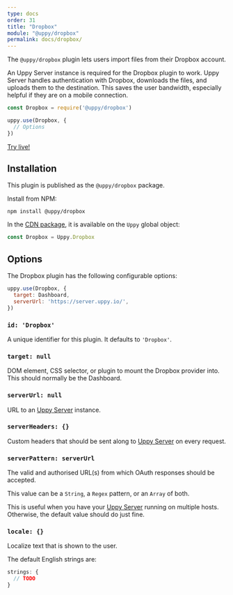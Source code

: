 ```yaml
---
type: docs
order: 31
title: "Dropbox"
module: "@uppy/dropbox"
permalink: docs/dropbox/
---
```


The `@uppy/dropbox` plugin lets users import files from their Dropbox account.

An Uppy Server instance is required for the Dropbox plugin to work. Uppy Server handles authentication with Dropbox, downloads the files, and uploads them to the destination. This saves the user bandwidth, especially helpful if they are on a mobile connection.

```js
const Dropbox = require('@uppy/dropbox')

uppy.use(Dropbox, {
  // Options
})
```

[Try live!](/examples/dashboard/)

## Installation

This plugin is published as the `@uppy/dropbox` package.

Install from NPM:

```shell
npm install @uppy/dropbox
```

In the [CDN package](/docs/#With-a-script-tag), it is available on the `Uppy` global object:

```js
const Dropbox = Uppy.Dropbox
```

## Options

The Dropbox plugin has the following configurable options:

```js
uppy.use(Dropbox, {
  target: Dashboard,
  serverUrl: 'https://server.uppy.io/',
})
```

### `id: 'Dropbox'`

A unique identifier for this plugin. It defaults to `'Dropbox'`.

### `target: null`

DOM element, CSS selector, or plugin to mount the Dropbox provider into. This should normally be the Dashboard.

### `serverUrl: null`

URL to an [Uppy Server](/docs/server) instance.

### `serverHeaders: {}`

Custom headers that should be sent along to [Uppy Server](/docs/server) on every request.

### `serverPattern: serverUrl`

The valid and authorised URL(s) from which OAuth responses should be accepted.

This value can be a `String`, a `Regex` pattern, or an `Array` of both.

This is useful when you have your [Uppy Server](/docs/server) running on multiple hosts. Otherwise, the default value should do just fine.

### `locale: {}`

Localize text that is shown to the user.

The default English strings are:

```js
strings: {
  // TODO
}
```
